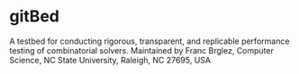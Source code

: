 # gitBed
A testbed for conducting rigorous, transparent, and replicable performance testing of combinatorial solvers. 
Maintained by Franc Brglez, Computer Science, NC State University, Raleigh, NC 27695, USA
